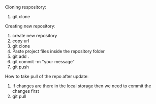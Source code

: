 Cloning respository:
1. git clone <url>

Creating new repository:
1. create new repository
2. copy url
3. git clone <url>
4. Paste project files inside the repository folder
5. git add .
6. git commit -m "your message"
7. git push

How to take pull of the repo after update:
1. If changes are there in the local storage then we need to commit the changes first
2. git pull

